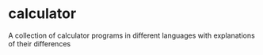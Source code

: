# calculator
A collection of calculator programs in different languages with explanations of their differences

